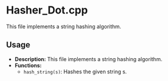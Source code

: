 # Hasher_Dot.cpp

This file implements a string hashing algorithm.

## Usage

*   **Description:** This file implements a string hashing algorithm.
*   **Functions:**
    *   `hash_string(s)`: Hashes the given string s.